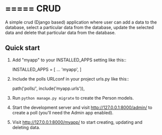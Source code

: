 =====
CRUD
=====

A simple crud (Django based) application where user can add a data to the database, select a particular data
from the database, update the selected data and delete that particular data from the database.

Quick start
-----------

1. Add "myapp" to your INSTALLED_APPS setting like this::

    INSTALLED_APPS = [
        ...
        'myapp',
    ]

2. Include the polls URLconf in your project urls.py like this::

    path('polls/', include('myapp.urls')),

3. Run ``python manage.py migrate`` to create the Person models.

4. Start the development server and visit http://127.0.0.1:8000/admin/
   to create a poll (you'll need the Admin app enabled).

5. Visit http://127.0.0.1:8000/myapp/ to start creating, updating and deleting data.
